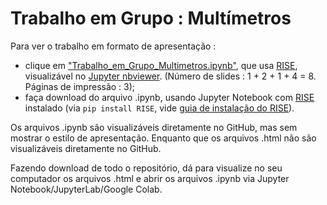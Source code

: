 # Trabalho em Grupo : Multímetros

Para ver o trabalho em formato de apresentação :

- clique em ["Trabalho_em_Grupo_Multimetros.ipynb"](https://nbviewer.jupyter.org/format/slides/github/rcolistete/Eletromagnetismo_I_UFES_Alegre/blob/main/Trabalhos/2_Multimetros/Trabalho_em_Grupo_Multimetros.ipynb?flush_cache=true#/), que usa [RISE](https://rise.readthedocs.io/), visualizável no [Jupyter nbviewer](https://nbviewer.jupyter.org/). (Número de slides : 1 + 2 + 1 + 4 =  8. Páginas de impressão : 3);
- faça download do arquivo .ipynb, usando Jupyter Notebook com [RISE](https://rise.readthedocs.io/) instalado (via `pip install RISE`,  vide [guia de instalação do RISE](https://rise.readthedocs.io/en/stable/installation.html#installation)).

Os arquivos .ipynb são visualizáveis diretamente no GitHub, mas sem mostrar o estilo de  apresentação. Enquanto que os arquivos .html não são visualizáveis diretamente no GitHub.

Fazendo download de todo o repositório, dá para visualize no seu computador os arquivos .html e abrir os arquivos .ipynb via Jupyter Notebook/JupyterLab/Google Colab.

